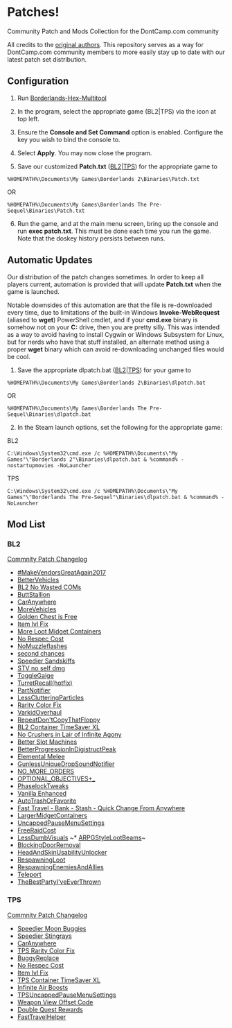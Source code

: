 # Patches!
Community Patch and Mods Collection for the DontCamp.com community

All credits to the [original authors](https://github.com/BLCM/BLCMods).  This repository serves as a way for DontCamp.com community members to more easily stay up to date with our latest patch set distribution.

## Configuration

1. Run [Borderlands-Hex-Multitool](https://github.com/c0dycode/Borderlands-Hex-Multitool)

2. In the program, select the appropriate game (BL2|TPS) via the icon at top left.

3. Ensure the **Console and Set Command** option is enabled.  Configure the key you wish to bind the console to.

4. Select **Apply**. You may now close the program.

5. Save our customized **Patch.txt** ([BL2](https://raw.githubusercontent.com/DontCamp/borderlands/master/bl2/Patch.txt)|[TPS](https://raw.githubusercontent.com/DontCamp/borderlands/master/tps/Patch.txt)) for the appropriate game to 

```%HOMEPATH%\Documents\My Games\Borderlands 2\Binaries\Patch.txt```

OR 

```%HOMEPATH%\Documents\My Games\Borderlands The Pre-Sequel\Binaries\Patch.txt```

6. Run the game, and at the main menu screen, bring up the console and run **exec patch.txt**. This must be done each time you run the game. Note that the doskey history persists between runs. 

## Automatic Updates

Our distribution of the patch changes sometimes.  In order to keep all players current, automation is provided that will update **Patch.txt** when the game is launched.  

Notable downsides of this automation are that the file is re-downloaded every time, due to limitations of the built-in Windows **Invoke-WebRequest** (aliased to **wget**) PowerShell cmdlet, and if your **cmd.exe** binary is somehow not on your **C:** drive, then you are pretty silly.  This was intended as a way to avoid having to install Cygwin or Windows Subsystem for Linux, but for nerds who have that stuff installed, an alternate method using a proper **wget** binary which can avoid re-downloading unchanged files would be cool.

1.  Save the appropriate dlpatch.bat ([BL2](https://raw.githubusercontent.com/DontCamp/borderlands/master/bl2/dlpatch.bat)|[TPS](https://raw.githubusercontent.com/DontCamp/borderlands/master/tps/dlpatch.bat)) for your game to 

```%HOMEPATH%\Documents\My Games\Borderlands 2\Binaries\dlpatch.bat```

OR

```%HOMEPATH%\Documents\My Games\Borderlands The Pre-Sequel\Binaries\dlpatch.bat```

2.  In the Steam launch options, set the following for the appropriate game:

BL2

```C:\Windows\System32\cmd.exe /c %HOMEPATH%\Documents\"My Games"\"Borderlands 2"\Binaries\dlpatch.bat & %command% -nostartupmovies -NoLauncher```

TPS

```C:\Windows\System32\cmd.exe /c %HOMEPATH%\Documents\"My Games"\"Borderlands The Pre-Sequel"\Binaries\dlpatch.bat & %command% -NoLauncher```

## Mod List
### BL2
[Commnity Patch Changelog](https://raw.githubusercontent.com/BLCM/BLCMods/master/Borderlands%202%20mods/Community%20Patch%20Team/Full%20UCP%20Changelog.txt)
* [#MakeVendorsGreatAgain2017](https://github.com/BLCM/BLCMods/blob/master/Borderlands%202%20mods/Jim%20Raven/%23MakeVendorsGreatAgain2017)
* [BetterVehicles](https://github.com/BLCM/BLCMods/blob/master/Borderlands%202%20mods/Teratorn43906/Better%20Vehicles%20(SLAG%20IMMUNITY!%20NO%2C%20I'M%20NOT%20JOKING)/BetterVehicles.txt)
* [BL2 No Wasted COMs](https://github.com/BLCM/BLCMods/blob/master/Borderlands%202%20mods/Apocalyptech/BL2%20No%20Wasted%20COMs/BL2%20No%20Wasted%20COMs.txt)
* [ButtStallion](https://github.com/BLCM/BLCMods/blob/master/Borderlands%202%20mods/EmpireScum/ButtStallion.txt)
* [CarAnywhere](https://github.com/BLCM/BLCMods/blob/master/Borderlands%202%20mods/FromDarkHell/Car%20Changes/CarAnywhere.txt)
* [MoreVehicles](https://github.com/BLCM/BLCMods/blob/master/Borderlands%202%20mods/OurLordAndSaviorGabeNewell/MoreVehicles.blcm)
* [Golden Chest is Free](https://github.com/BLCM/BLCMods/blob/master/Borderlands%202%20mods/Naarin/Golden%20Chest%20is%20Free%20(FilterTool))
* [Item lvl Fix](https://github.com/BLCM/BLCMods/blob/master/Borderlands%202%20mods/VexilleSerra/Item%20lvl%20Fix)
* [More Loot Midget Containers](https://github.com/BLCM/BLCMods/blob/master/Borderlands%202%20mods/Apocalyptech/More%20Loot%20Midget%20Containers/More%20Loot%20Midget%20Containers.txt)
* [No Respec Cost](https://github.com/BLCM/BLCMods/blob/master/Borderlands%202%20mods/AngrierPat/Quality%20of%20life%20changes/No%20Respec%20Cost)
* [NoMuzzleflashes](https://github.com/BLCM/BLCMods/blob/master/Borderlands%202%20mods/Sommer/QUALITY%20OF%20LIFE/NoMuzzleflashes.txt)
* [second chances](https://github.com/BLCM/BLCMods/blob/master/Borderlands%202%20mods/Ethel/Second%20Chances/second%20chances.txt)
* [Speedier Sandskiffs](https://github.com/BLCM/BLCMods/blob/master/Borderlands%202%20mods/Apocalyptech/Speedier%20Sandskiffs/Speedier%20Sandskiffs.txt)
* [STV no self dmg](https://github.com/BLCM/BLCMods/blob/master/Borderlands%202%20mods/Ethel/STV%20no%20self%20dmg/STV%20no%20self%20dmg.txt)
* [ToggleGaige](https://github.com/BLCM/BLCMods/blob/master/Borderlands%202%20mods/soze/Experimental/Toggle%20Skills%20(hotfix)/ToggleGaige.txt)
* [TurretRecall(hotfix)](https://github.com/BLCM/BLCMods/blob/master/Borderlands%202%20mods/theNocturni/Axton/TurretRecall(hotfix).txt)
* [PartNotifier](https://github.com/BLCM/BLCMods/blob/master/Borderlands%202%20mods/FromDarkHell/Quality%20of%20Life/PartNotifier.txt)
* [LessClutteringParticles](https://github.com/BLCM/BLCMods/blob/master/Borderlands%202%20mods/Sommer/QUALITY%20OF%20LIFE/LessClutteringParticles.txt)
* [Rarity Color Fix](https://github.com/BLCM/BLCMods/blob/master/Borderlands%202%20mods/Koby/Single%20Mods/Quality%20of%20Life%20and%20Fixes/Rarity%20Color%20Fix.txt)
* [VarkidOverhaul](https://github.com/BLCM/BLCMods/blob/master/Borderlands%202%20mods/LightChaosman/VarkidOverhaul.txt)
* [RepeatDon'tCopyThatFloppy](https://github.com/BLCM/BLCMods/blob/master/Borderlands%202%20mods/LollosaurusRex/Make%20Don-t%20Copy%20That%20Floppy%20Repeatable/RepeatDon'tCopyThatFloppy.blcm)
* [BL2 Container TimeSaver XL](https://github.com/BLCM/BLCMods/blob/master/Borderlands%202%20mods/Apocalyptech/BL2%20Container%20TimeSaver%20XL/BL2%20Container%20TimeSaver%20XL.blcm)
* [No Crushers in Lair of Infinite Agony](https://github.com/BLCM/BLCMods/blob/master/Borderlands%202%20mods/Apocalyptech/No%20Crushers%20in%20Lair%20of%20Infinite%20Agony/No%20Crushers%20in%20Lair%20of%20Infinite%20Agony.blcm)
* [Better Slot Machines](https://github.com/BLCM/BLCMods/blob/master/Borderlands%202%20mods/Hemaxhu/World%20Mods/Better%20Slot%20Machines)
* [BetterProgressionInDigistructPeak](https://github.com/BLCM/BLCMods/blob/master/Borderlands%202%20mods/OurLordAndSaviorGabeNewell/BetterProgressionInDigistructPeak.blcm)
* [Elemental Melee](https://www.nexusmods.com/borderlands2/mods/87)
* [GunlessUniqueDropSoundNotifier](https://github.com/BLCM/BLCMods/blob/master/Borderlands%202%20mods/OurLordAndSaviorGabeNewell/GunlessUniqueDropSoundNotifier.blcm)
* [NO_MORE_ORDERS](https://github.com/BLCM/BLCMods/blob/master/Borderlands%202%20mods/Exotek/QOL/NO_MORE_ORDERS.blcm)
* [OPTIONAL_OBJECTIVES+_](https://github.com/BLCM/BLCMods/blob/master/Borderlands%202%20mods/Exotek/QOL/OPTIONAL_OBJECTIVES%2B_.blcm)
* [PhaselockTweaks](https://github.com/BLCM/BLCMods/blob/master/Borderlands%202%20mods/55tumbl/Skill%20Changes/PhaselockTweaks.blcm)
* [Vanilla Enhanced](https://www.nexusmods.com/borderlands2/mods/88)
* [AutoTrashOrFavorite](https://github.com/BLCM/BLCMods/blob/master/Borderlands%202%20mods/OurLordAndSaviorGabeNewell/AutoTrashOrFavorite.blcm)
* [Fast Travel - Bank - Stash - Quick Change From Anywhere](https://github.com/BLCM/BLCMods/blob/master/Borderlands%202%20mods/OurLordAndSaviorGabeNewell/Fast%20Travel%20-%20Bank%20-%20Stash%20-%20Quick%20Change%20From%20Anywhere.blcm)
* [LargerMidgetContainers](https://github.com/BLCM/BLCMods/blob/master/Borderlands%202%20mods/OurLordAndSaviorGabeNewell/LargerMidgetContainers.blcm)
* [UncappedPauseMenuSettings](https://github.com/BLCM/BLCMods/blob/master/Borderlands%202%20mods/OurLordAndSaviorGabeNewell/UncappedPauseMenuSettings.blcm)
* [FreeRaidCost](https://github.com/BLCM/BLCMods/blob/master/Borderlands%202%20mods/OurLordAndSaviorGabeNewell/TheBestPartyI'veEverThrown.CL4P-TP)
* [LessDumbVisuals](https://github.com/BLCM/BLCMods/blob/master/Borderlands%202%20mods/Freya/QUALITY%20OF%20LIFE/LessDumbVisuals.blcm)
~* [ARPGStyleLootBeams](https://github.com/BLCM/BLCMods/blob/master/Borderlands%202%20mods/OurLordAndSaviorGabeNewell/ARPGStyleLootBeams.blcm)~
* [BlockingDoorRemoval](https://github.com/BLCM/BLCMods/blob/master/Borderlands%202%20mods/OurLordAndSaviorGabeNewell/BlockingDoorRemoval.blcm)
* [HeadAndSkinUsabilityUnlocker](https://github.com/BLCM/BLCMods/blob/master/Borderlands%202%20mods/OurLordAndSaviorGabeNewell/HeadAndSkinUsabilityUnlocker.blcm)
* [RespawningLoot](https://github.com/BLCM/BLCMods/blob/master/Borderlands%202%20mods/OurLordAndSaviorGabeNewell/RespawningLoot.blcm)
* [RespawningEnemiesAndAllies](https://github.com/BLCM/BLCMods/blob/master/Borderlands%202%20mods/OurLordAndSaviorGabeNewell/RespawningEnemiesAndAllies.blcm)
* [Teleport](https://github.com/BLCM/BLCMods/blob/master/Borderlands%202%20mods/OurLordAndSaviorGabeNewell/Teleport.txt)
* [TheBestPartyI'veEverThrown](https://github.com/BLCM/BLCMods/blob/master/Borderlands%202%20mods/OurLordAndSaviorGabeNewell/TheBestPartyI'veEverThrown.CL4P-TP)

### TPS
[Commnity Patch Changelog](https://raw.githubusercontent.com/BLCM/BLCMods/master/Pre%20Sequel%20Mods/Community%20Patch/Community%20Patch%202.2/Full%20Changelog)
* [Speedier Moon Buggies](https://github.com/BLCM/BLCMods/blob/master/Pre%20Sequel%20Mods/Apocalyptech/Speedier%20Moon%20Buggies/Speedier%20Moon%20Buggies.blcm)
* [Speedier Stingrays](https://github.com/BLCM/BLCMods/blob/master/Pre%20Sequel%20Mods/Apocalyptech/Speedier%20Stingrays/Speedier%20Stingrays.blcm)
* [CarAnywhere](https://github.com/BLCM/BLCMods/blob/master/Pre%20Sequel%20Mods/FromDarkHell/Car%20Changes/CarAnywhere.txt)
* [TPS Rarity Color Fix](https://github.com/BLCM/BLCMods/blob/master/Pre%20Sequel%20Mods/Koby/TPS%20Rarity%20Color%20Fix.txt)
* [BuggyReplace](https://github.com/BLCM/BLCMods/blob/master/Pre%20Sequel%20Mods/Laxlife/BuggyReplace.txt)
* [No Respec Cost](https://github.com/BLCM/BLCMods/blob/master/Pre%20Sequel%20Mods/AngrierPat/Quality%20of%20life%20changes/No%20Respec%20Cost.blcm)
* [Item lvl Fix](https://github.com/BLCM/BLCMods/blob/master/Pre%20Sequel%20Mods/VexilleSerra/Item%20lvl%20Fix.blcm)
* [TPS Container TimeSaver XL](https://github.com/BLCM/BLCMods/blob/master/Pre%20Sequel%20Mods/Apocalyptech/TPS%20Container%20TimeSaver%20XL/TPS%20Container%20TimeSaver%20XL.blcm)
* [Infinite Air Boosts](https://github.com/BLCM/BLCMods/blob/master/Pre%20Sequel%20Mods/Apocalyptech/Infinite%20Air%20Boosts/Infinite%20Air%20Boosts.blcm)
* [TPSUncappedPauseMenuSettings](https://github.com/BLCM/BLCMods/blob/master/Pre%20Sequel%20Mods/OurLordAndSaviorGabeNewell/TPSUncappedPauseMenuSettings.blcm)
* [Weapon View Offset Code](https://github.com/BLCM/BLCMods/blob/master/Pre%20Sequel%20Mods/iNSANE990/Weapon%20View%20Offset%20Code.blcm)
* [Double Quest Rewards](https://github.com/BLCM/BLCMods/blob/master/Pre%20Sequel%20Mods/Astor/Quests%20Improvement/Double%20Quest%20Rewards/Double%20Quest%20Rewards%20v1.0.0.blcm)
* [FastTravelHelper](https://github.com/BLCM/BLCMods/blob/master/Pre%20Sequel%20Mods/apple1417/FastTravelHelper.blcm)

